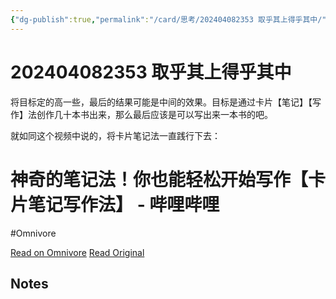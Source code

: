 ```yaml
---
{"dg-publish":true,"permalink":"/card/思考/202404082353 取乎其上得乎其中/","noteIcon":"2","created":"2024-04-08T23:53:36+08:00","updated":"2025-01-22T23:54:40+08:00"}
---
```



# 202404082353 取乎其上得乎其中

将目标定的高一些，最后的结果可能是中间的效果。目标是通过卡片【笔记】【写作】法创作几十本书出来，那么最后应该是可以写出来一本书的吧。

就如同这个视频中说的，将卡片笔记法一直践行下去：


<div class="transclusion internal-embed is-loaded"><div class="markdown-embed">





# 神奇的笔记法！你也能轻松开始写作【卡片笔记写作法】 - 哔哩哔哩
#Omnivore

[Read on Omnivore](https://omnivore.app/me/-1927ff742c7)
[Read Original](https://www.bilibili.com/read/cv13952736/?jump_opus=1)


## Notes






</div></div>

